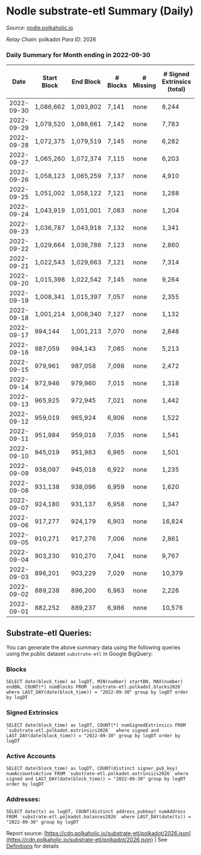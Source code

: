 # Nodle substrate-etl Summary (Daily)

_Source_: [nodle.polkaholic.io](https://nodle.polkaholic.io)

*Relay Chain*: polkadot
*Para ID*: 2026



### Daily Summary for Month ending in 2022-09-30


| Date | Start Block | End Block | # Blocks | # Missing | # Signed Extrinsics (total) | # Active Accounts | # Addresses with Balances | # Events | # Transfers | # XCM Transfers In | # XCM Transfers Out |
| ---- | ----------- | --------- | -------- | --------- | --------------------------- | ----------------- | ------------------------- | -------- | ----------- | ------------------ | ------------------- |
| 2022-09-30 | 1,086,662 | 1,093,802 | 7,141 | none  | 8,244 | 7,743 | 697,228 | 194,659 | 112,850  |   |   |
| 2022-09-29 | 1,079,520 | 1,086,661 | 7,142 | none  | 7,783 | 7,373 |  | 197,686 | 115,263  |   |   |
| 2022-09-28 | 1,072,375 | 1,079,519 | 7,145 | none  | 6,282 | 5,863 |  | 183,044 | 113,192  |   |   |
| 2022-09-27 | 1,065,260 | 1,072,374 | 7,115 | none  | 6,203 | 5,793 |  | 185,101 | 114,477  |   |   |
| 2022-09-26 | 1,058,123 | 1,065,259 | 7,137 | none  | 4,910 | 4,502 |  | 167,694 | 109,901  |   |   |
| 2022-09-25 | 1,051,002 | 1,058,122 | 7,121 | none  | 1,288 | 919 |  | 141,943 | 102,935  |   |   |
| 2022-09-24 | 1,043,919 | 1,051,001 | 7,083 | none  | 1,204 | 849 |  | 138,357 | 103,237  |   |   |
| 2022-09-23 | 1,036,787 | 1,043,918 | 7,132 | none  | 1,341 | 912 |  | 149,455 | 110,378  |   |   |
| 2022-09-22 | 1,029,664 | 1,036,786 | 7,123 | none  | 2,860 | 2,403 |  | 157,926 | 111,793  |   |   |
| 2022-09-21 | 1,022,543 | 1,029,663 | 7,121 | none  | 7,314 | 6,887 |  | 190,521 | 114,979  |   |   |
| 2022-09-20 | 1,015,398 | 1,022,542 | 7,145 | none  | 9,264 | 8,850 |  | 206,350 | 117,528  |   |   |
| 2022-09-19 | 1,008,341 | 1,015,397 | 7,057 | none  | 2,355 | 1,956 |  | 154,260 | 111,053  |   |   |
| 2022-09-18 | 1,001,214 | 1,008,340 | 7,127 | none  | 1,132 | 771 |  | 141,907 | 106,367  |   |   |
| 2022-09-17 | 994,144 | 1,001,213 | 7,070 | none  | 2,848 | 2,406 |  | 167,848 | 118,714  |   |   |
| 2022-09-16 | 987,059 | 994,143 | 7,085 | none  | 5,213 | 4,765 |  | 174,249 | 112,415  |   |   |
| 2022-09-15 | 979,961 | 987,058 | 7,098 | none  | 2,472 | 2,047 |  | 153,586 | 113,618  |   |   |
| 2022-09-14 | 972,946 | 979,960 | 7,015 | none  | 1,318 | 893 |  | 158,822 | 119,891  |   |   |
| 2022-09-13 | 965,925 | 972,945 | 7,021 | none  | 1,442 | 950 |  | 164,480 | 120,927  |   |   |
| 2022-09-12 | 959,019 | 965,924 | 6,906 | none  | 1,522 | 973 |  | 159,170 | 120,637  |   |   |
| 2022-09-11 | 951,984 | 959,018 | 7,035 | none  | 1,541 | 1,006 |  | 154,834 | 115,220  |   |   |
| 2022-09-10 | 945,019 | 951,983 | 6,965 | none  | 1,501 | 933 |  | 149,963 | 112,275  |   |   |
| 2022-09-09 | 938,097 | 945,018 | 6,922 | none  | 1,235 | 775 |  | 165,370 | 123,301  |   |   |
| 2022-09-08 | 931,138 | 938,096 | 6,959 | none  | 1,620 | 1,193 | 589,115 | 168,423 | 121,552  |   |   |
| 2022-09-07 | 924,180 | 931,137 | 6,958 | none  | 1,347 | 798 | 578,232 | 149,255 | 114,344  |   |   |
| 2022-09-06 | 917,277 | 924,179 | 6,903 | none  | 16,824 | 16,357 | 571,800 | 285,135 | 133,403  |   |   |
| 2022-09-05 | 910,271 | 917,276 | 7,006 | none  | 2,861 | 2,187 | 576,760 | 178,321 | 123,655  |   |   |
| 2022-09-04 | 903,230 | 910,270 | 7,041 | none  | 9,767 | 9,264 | 567,072 | 227,957 | 127,326  |   |   |
| 2022-09-03 | 896,201 | 903,229 | 7,029 | none  | 10,379 | 9,787 | 565,590 | 222,605 | 119,112  |   |   |
| 2022-09-02 | 889,238 | 896,200 | 6,963 | none  | 2,226 | 1,580 | 565,410 | 153,721 | 111,623  |   |   |
| 2022-09-01 | 882,252 | 889,237 | 6,986 | none  | 10,576 | 9,739 | 559,192 | 251,421 | 125,453  |   |   |

## Substrate-etl Queries:
You can generate the above summary data using the following queries using the public dataset `substrate-etl` in Google BigQuery:


### Blocks
```
SELECT date(block_time) as logDT, MIN(number) startBN, MAX(number) endBN, COUNT(*) numBlocks FROM `substrate-etl.polkadot.blocks2026`  where LAST_DAY(date(block_time)) = "2022-09-30" group by logDT order by logDT
```


### Signed Extrinsics
```
SELECT date(block_time) as logDT, COUNT(*) numSignedExtrinsics FROM `substrate-etl.polkadot.extrinsics2026`  where signed and LAST_DAY(date(block_time)) = "2022-09-30" group by logDT order by logDT
```


### Active Accounts
```
SELECT date(block_time) as logDT, COUNT(distinct signer_pub_key) numAccountsActive FROM `substrate-etl.polkadot.extrinsics2026` where signed and LAST_DAY(date(block_time)) = "2022-09-30" group by logDT order by logDT
```


### Addresses:
```
SELECT date(ts) as logDT, COUNT(distinct address_pubkey) numAddress FROM `substrate-etl.polkadot.balances2026` where LAST_DAY(date(ts)) = "2022-09-30" group by logDT
```



Report source: [https://cdn.polkaholic.io/substrate-etl/polkadot/2026.json](https://cdn.polkaholic.io/substrate-etl/polkadot/2026.json) | See [Definitions](/DEFINITIONS.md) for details
